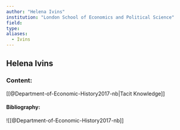 ```yaml
---
author: "Helena Ivins"
institution: "London School of Economics and Political Science"
field:
type:
aliases:
  - Ivins
---
```


## Helena Ivins

### Content:
[[@Department-of-Economic-History2017-nb|Tacit Knowledge]]

#### Bibliography:

![[@Department-of-Economic-History2017-nb]]